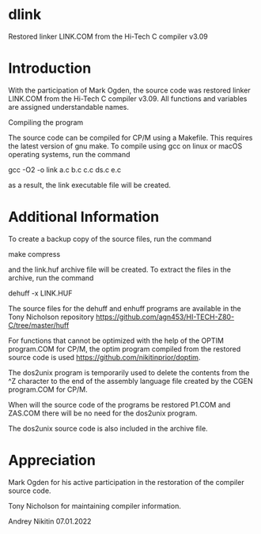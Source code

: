 # dlink
Restored  linker LINK.COM from the Hi-Tech C compiler v3.09

# Introduction

With the participation of Mark Ogden, the source code was restored  linker LINK.COM from the Hi-Tech C compiler v3.09.
All functions and variables are assigned  understandable names.

Compiling the program

The source code can be compiled for CP/M using a Makefile. This requires the latest version of gnu make.
To compile using gcc on linux or macOS operating systems, run the command

  gcc -O2 -o link a.c b.c c.c ds.c e.c

as a result, the link executable file will be created.

# Additional Information

To create a backup copy of the source files, run the command

  make compress

and the link.huf archive file will be created.
To extract the files in the archive, run the command

  dehuff -x LINK.HUF

The source files for the dehuff and enhuff programs are available in the Tony Nicholson repository https://github.com/agn453/HI-TECH-Z80-C/tree/master/huff

For functions that cannot be optimized with the help of the OPTIM program.COM for CP/M, the optim program compiled from the restored source code is used https://github.com/nikitinprior/doptim.

The dos2unix program is temporarily used to delete the contents from the ^Z character to the end of the assembly language file created by the CGEN program.COM for CP/M.

When will the source code of the programs be restored P1.COM and ZAS.COM there will be no need for the dos2unix program.

The dos2unix source code is also included in the archive file. 

# Appreciation

Mark Ogden for his active participation in the restoration of the compiler source code.

Tony Nicholson for maintaining  compiler information.

Andrey Nikitin 07.01.2022
